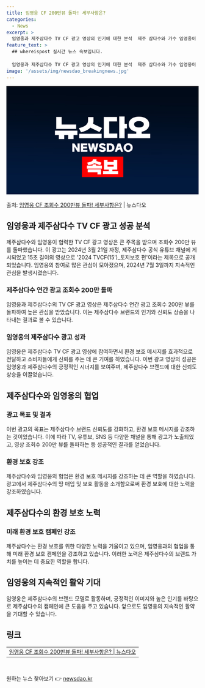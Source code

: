 ```yaml
---
title: 임영웅 CF 200만뷰 돌파! 세부사항은?
categories:
  - News
excerpt: >
  임영웅과 제주삼다수 TV CF 광고 영상의 인기에 대한 분석  제주 삼다수와 가수 임영웅이 협력한 TV CF…
feature_text: >
  ## whereispost 실시간 뉴스 속보입니다.

  임영웅과 제주삼다수 TV CF 광고 영상의 인기에 대한 분석  제주 삼다수와 가수 임영웅이 협력한 TV CF…
image: '/assets/img/newsdao_breakingnews.jpg'
---
```


![뉴스다오 속보](/assets/img/newsdao_breakingnews.jpg)

<p>출처: <a href="https://newsdao.kr/4612" rel="dofollow">임영웅 CF 조회수 200만뷰 돌파! 세부사항은?</a> | 뉴스다오</p>

<h2 data-ke-size="size26">임영웅과 제주삼다수 TV CF 광고 성공 분석</h2>
<p data-ke-size="size16">제주삼다수와 임영웅이 협력한 TV CF 광고 영상은 큰 주목을 받으며 조회수 200만 뷰를 돌파했습니다. 이 광고는 2024년 3월 21일 자정, 제주삼다수 공식 유튜브 채널에 게시되었고 15초 길이의 영상으로 '2024 TVCF(15’)_토지보호 편'이라는 제목으로 공개되었습니다. 임영웅의 참여로 많은 관심이 모아졌으며, 2024년 7월 3일까지 지속적인 관심을 발생시켰습니다.</p>

<h3>제주삼다수 연간 광고 조회수 200만 돌파</h3>
<p data-ke-size="size16">임영웅과 제주삼다수의 TV CF 광고 영상은 제주삼다수 연간 광고 조회수 200만 뷰를 돌파하여 높은 관심을 받았습니다. 이는 제주삼다수 브랜드의 인기와 신뢰도 상승을 나타내는 결과로 볼 수 있습니다.</p>

<h3>임영웅의 제주삼다수 광고 성과</h3>
<p data-ke-size="size16">임영웅은 제주삼다수 TV CF 광고 영상에 참여하면서 환경 보호 메시지를 효과적으로 전달하고 소비자들에게 신뢰를 주는 데 큰 기여를 하였습니다. 이번 광고 영상의 성공은 임영웅과 제주삼다수의 긍정적인 시너지를 보여주며, 제주삼다수 브랜드에 대한 신뢰도 상승을 이끌었습니다.</p>

<h2 data-ke-size="size26">제주삼다수와 임영웅의 협업</h2>

<h3>광고 목표 및 결과</h3>
<p data-ke-size="size16">이번 광고의 목표는 제주삼다수 브랜드 신뢰도를 강화하고, 환경 보호 메시지를 강조하는 것이었습니다. 이에 따라 TV, 유튜브, SNS 등 다양한 채널을 통해 광고가 노출되었고, 영상 조회수 200만 뷰를 돌파하는 등 성공적인 결과를 얻었습니다.</p>

<h3>환경 보호 강조</h3>
<p data-ke-size="size16">제주삼다수와 임영웅의 협업은 환경 보호 메시지를 강조하는 데 큰 역할을 하였습니다. 광고에서 제주삼다수의 땅 매입 및 보호 활동을 소개함으로써 환경 보호에 대한 노력을 강조하였습니다.</p>

<h2 data-ke-size="size26">제주삼다수의 환경 보호 노력</h2>

<h3>미래 환경 보호 캠페인 강조</h3>
<p data-ke-size="size16">제주삼다수는 환경 보호를 위한 다양한 노력을 기울이고 있으며, 임영웅과의 협업을 통해 미래 환경 보호 캠페인을 강조하고 있습니다. 이러한 노력은 제주삼다수의 브랜드 가치를 높이는 데 중요한 역할을 합니다.</p>

<h2 data-ke-size="size26">임영웅의 지속적인 활약 기대</h2>
<p data-ke-size="size16">임영웅은 제주삼다수의 브랜드 모델로 활동하며, 긍정적인 이미지와 높은 인기를 바탕으로 제주삼다수의 캠페인에 큰 도움을 주고 있습니다. 앞으로도 임영웅의 지속적인 활약을 기대할 수 있습니다.</p>

<h2 data-ke-size="size26">링크</h2>
<table>
<tbody>
<tr>
<td style="text-align: center; height: 17px;"><a href="https://newsdao.kr/4612">임영웅 CF 조회수 200만뷰 돌파! 세부사항은? | 뉴스다오</a></td>
</tr>
</tbody>
</table>
<p data-ke-size="size16">&nbsp;</p> 

원하는 뉴스 찾아보기 👉 <a href="https://newsdao.kr" rel="dofollow">newsdao.kr</a>



